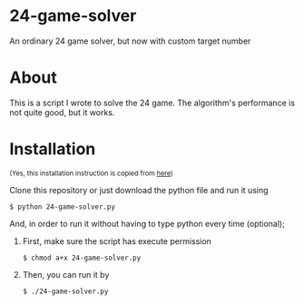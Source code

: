 # 24-game-solver
An ordinary 24 game solver, but now with custom target number

# About
This is a script I wrote to solve the 24 game. The algorithm's performance is not quite good, but it works.

# Installation
<sup>(Yes, this installation instruction is copied from [here](https://github.com/voidweaver/item-ranker/blob/master/README.md))</sup>

Clone this repository or just download the python file and run it using
```
$ python 24-game-solver.py
```
And, in order to run it without having to type python every time (optional);

1. First, make sure the script has execute permission
   ```
   $ chmod a+x 24-game-solver.py
   ```
2. Then, you can run it by
   ```
   $ ./24-game-solver.py
   ```

